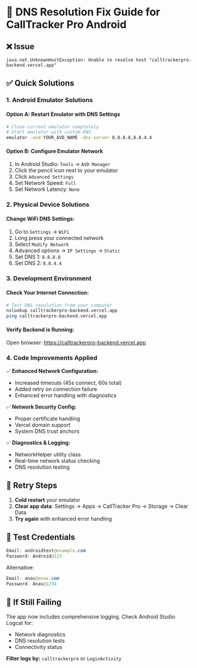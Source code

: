 # 🔧 DNS Resolution Fix Guide for CallTracker Pro Android

## ❌ Issue
`java.net.UnknownHostException: Unable to resolve host "calltrackerpro-backend.vercel.app"`

## ✅ Quick Solutions

### 1. **Android Emulator Solutions**

#### Option A: Restart Emulator with DNS Settings
```bash
# Close current emulator completely
# Start emulator with custom DNS
emulator -avd YOUR_AVD_NAME -dns-server 8.8.8.8,8.8.4.4
```

#### Option B: Configure Emulator Network
1. In Android Studio: `Tools` → `AVD Manager`
2. Click the pencil icon next to your emulator
3. Click `Advanced Settings`
4. Set Network Speed: `Full`
5. Set Network Latency: `None`

### 2. **Physical Device Solutions**

#### Change WiFi DNS Settings:
1. Go to `Settings` → `WiFi`
2. Long press your connected network
3. Select `Modify Network`
4. Advanced options → `IP Settings` → `Static`
5. Set DNS 1: `8.8.8.8`
6. Set DNS 2: `8.8.4.4`

### 3. **Development Environment**

#### Check Your Internet Connection:
```bash
# Test DNS resolution from your computer
nslookup calltrackerpro-backend.vercel.app
ping calltrackerpro-backend.vercel.app
```

#### Verify Backend is Running:
Open browser: https://calltrackerpro-backend.vercel.app

### 4. **Code Improvements Applied**

✅ **Enhanced Network Configuration:**
- Increased timeouts (45s connect, 60s total)
- Added retry on connection failure
- Enhanced error handling with diagnostics

✅ **Network Security Config:**
- Proper certificate handling
- Vercel domain support
- System DNS trust anchors

✅ **Diagnostics & Logging:**
- NetworkHelper utility class
- Real-time network status checking
- DNS resolution testing

## 🔄 **Retry Steps**

1. **Cold restart** your emulator
2. **Clear app data**: Settings → Apps → CallTracker Pro → Storage → Clear Data
3. **Try again** with enhanced error handling

## 🚀 **Test Credentials**

```java
Email: androidtest@example.com
Password: Android@123
```

Alternative:
```java
Email: anas@anas.com  
Password: Anas@1234
```

## 📱 **If Still Failing**

The app now includes comprehensive logging. Check Android Studio Logcat for:
- Network diagnostics
- DNS resolution tests
- Connectivity status

**Filter logs by:** `calltrackerpro` or `LoginActivity`